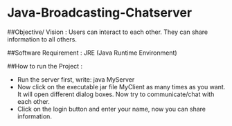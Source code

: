 # Java-Broadcasting-Chatserver

##Objective/ Vision : Users can interact to each other. They can share information to all others.

##Software Requirement : JRE (Java Runtime Environment)

##How to run  the Project :
* Run the server first, write: java MyServer
* Now click on the executable jar file MyClient as many times as you want. It will open different dialog boxes. Now try to communicate/chat with each other.
* Click on the login button and enter your name, now you can share information.
